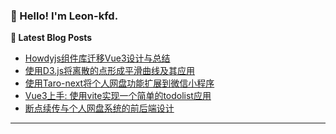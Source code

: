 ### 👋 Hello! I'm Leon-kfd.

**📝 Latest Blog Posts**

<!-- BLOG-POST-LIST:START -->
- [Howdyjs组件库迁移Vue3设计与总结](https://gatsby-starter-blog-demo.netlify.com/design-of-howdy-next/)
- [使用D3.js将离散的点形成平滑曲线及其应用](https://gatsby-starter-blog-demo.netlify.com/d3-mulitpoint-connection/)
- [使用Taro-next将个人网盘功能扩展到微信小程序](https://gatsby-starter-blog-demo.netlify.com/design-of-weapp-file-system/)
- [Vue3上手: 使用vite实现一个简单的todolist应用](https://gatsby-starter-blog-demo.netlify.com/vite-pratice-todolist/)
- [断点续传与个人网盘系统的前后端设计](https://gatsby-starter-blog-demo.netlify.com/design-of-file-system/)
<!-- BLOG-POST-LIST:END -->

-------
